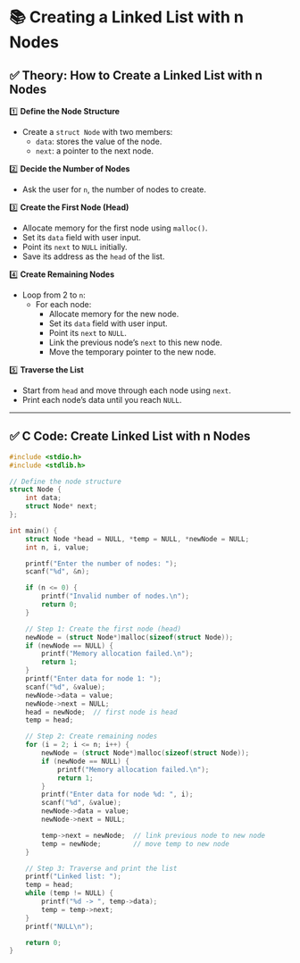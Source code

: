 # 📚 Creating a Linked List with n Nodes

## ✅ Theory: How to Create a Linked List with n Nodes

1️⃣ **Define the Node Structure**  
- Create a `struct Node` with two members:
  - `data`: stores the value of the node.
  - `next`: a pointer to the next node.

2️⃣ **Decide the Number of Nodes**  
- Ask the user for `n`, the number of nodes to create.

3️⃣ **Create the First Node (Head)**
- Allocate memory for the first node using `malloc()`.
- Set its `data` field with user input.
- Point its `next` to `NULL` initially.
- Save its address as the `head` of the list.

4️⃣ **Create Remaining Nodes**
- Loop from 2 to `n`:
  - For each node:
    - Allocate memory for the new node.
    - Set its `data` field with user input.
    - Point its `next` to `NULL`.
    - Link the previous node’s `next` to this new node.
    - Move the temporary pointer to the new node.

5️⃣ **Traverse the List**
- Start from `head` and move through each node using `next`.
- Print each node’s data until you reach `NULL`.

---

## ✅ C Code: Create Linked List with n Nodes

```c
#include <stdio.h>
#include <stdlib.h>

// Define the node structure
struct Node {
    int data;
    struct Node* next;
};

int main() {
    struct Node *head = NULL, *temp = NULL, *newNode = NULL;
    int n, i, value;

    printf("Enter the number of nodes: ");
    scanf("%d", &n);

    if (n <= 0) {
        printf("Invalid number of nodes.\n");
        return 0;
    }

    // Step 1: Create the first node (head)
    newNode = (struct Node*)malloc(sizeof(struct Node));
    if (newNode == NULL) {
        printf("Memory allocation failed.\n");
        return 1;
    }
    printf("Enter data for node 1: ");
    scanf("%d", &value);
    newNode->data = value;
    newNode->next = NULL;
    head = newNode;  // first node is head
    temp = head;

    // Step 2: Create remaining nodes
    for (i = 2; i <= n; i++) {
        newNode = (struct Node*)malloc(sizeof(struct Node));
        if (newNode == NULL) {
            printf("Memory allocation failed.\n");
            return 1;
        }
        printf("Enter data for node %d: ", i);
        scanf("%d", &value);
        newNode->data = value;
        newNode->next = NULL;

        temp->next = newNode;  // link previous node to new node
        temp = newNode;        // move temp to new node
    }

    // Step 3: Traverse and print the list
    printf("Linked list: ");
    temp = head;
    while (temp != NULL) {
        printf("%d -> ", temp->data);
        temp = temp->next;
    }
    printf("NULL\n");

    return 0;
}
